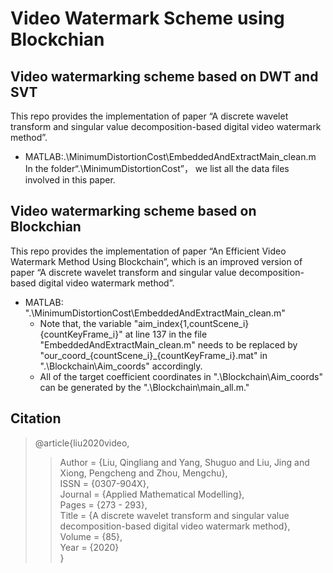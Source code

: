 # Video Watermark Scheme using Blockchian
## Video watermarking scheme based on DWT and SVT
This repo provides the implementation of paper “A discrete wavelet transform and singular value decomposition-based digital video watermark method”.
* MATLAB:.\MinimumDistortionCost\EmbeddedAndExtractMain_clean.m  
In the folder“.\MinimumDistortionCost”， we list all the data files involved in this paper.
## Video watermarking scheme based on Blockchian
This repo provides the implementation of paper “An Efficient Video Watermark Method Using Blockchain”, which is an improved version of paper “A discrete wavelet transform and singular value decomposition-based digital video watermark method”.
* MATLAB: ".\MinimumDistortionCost\EmbeddedAndExtractMain_clean.m"
  * Note that, the variable "aim_index{1,countScene_i}{countKeyFrame_i}" at line 137 in the file "EmbeddedAndExtractMain_clean.m" needs to be replaced by "our_coord_{countScene_i}_{countKeyFrame_i}.mat" in ".\Blockchain\Aim_coords" accordingly.
  * All of the target coefficient coordinates in ".\Blockchain\Aim_coords" can be generated by the ".\Blockchain\main_all.m."
## Citation
> @article{liu2020video,  
>> Author = {Liu, Qingliang and Yang, Shuguo and Liu, Jing and Xiong, Pengcheng and Zhou, Mengchu},  
>> ISSN = {0307-904X},  
>> Journal = {Applied Mathematical Modelling},  
>> Pages = {273 - 293},  
>> Title = {A discrete wavelet transform and singular value decomposition-based digital video watermark method},  
>> Volume = {85},  
>> Year = {2020}  
> }
